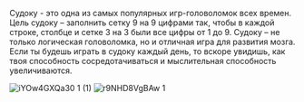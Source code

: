 Судоку - это одна из самых популярных игр-головоломок всех времен. Цель судоку – заполнить сетку 9 на 9 цифрами так, чтобы в каждой строке, столбце и сетке 3 на 3 были все цифры от 1 до 9. Судоку – не только логическая головоломка, но и отличная игра для развития мозга. Если ты будешь играть в судоку каждый день, то вскоре увидишь, как твоя способность сосредотачиваться и мыслительная способность увеличиваются.

![iYOw4GXQa30 1 (1)](https://user-images.githubusercontent.com/57696470/121049055-f19f7a00-c7e9-11eb-8504-bad40a3506ba.png)    ![r9NHD8VgBAw 1](https://user-images.githubusercontent.com/57696470/121049260-1eec2800-c7ea-11eb-83bb-1564116de508.png)



